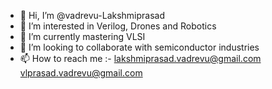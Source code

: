 - 👋 Hi, I’m @vadrevu-Lakshmiprasad
- 👀 I’m interested in Verilog, Drones and Robotics
- 🌱 I’m currently mastering VLSI
- 💞️ I’m looking to collaborate with semiconductor industries
- 📫 How to reach me :- lakshmiprasad.vadrevu@gmail.com  
                         vlprasad.vadrevu@gmail.com

<!---
vadrevu-Lakshmiprasad/vadrevu-Lakshmiprasad is a ✨ special ✨ repository because its `README.md` (this file) appears on your GitHub profile.
You can click the Preview link to take a look at your changes.
--->
